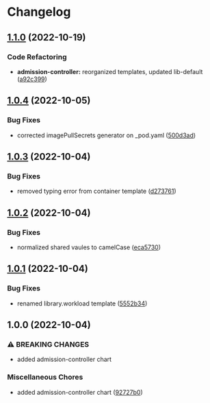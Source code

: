 # Changelog

## [1.1.0](https://github.com/ptonini/helm-charts/compare/admission-controller-v1.0.4...admission-controller-v1.1.0) (2022-10-19)


### Code Refactoring

* **admission-controller:** reorganized templates, updated lib-default ([a92c399](https://github.com/ptonini/helm-charts/commit/a92c399a862d001622808e3a8f3574b2e2fb573f))

## [1.0.4](https://github.com/ptonini/helm-charts/compare/admission-controller-v1.0.3...admission-controller-v1.0.4) (2022-10-05)


### Bug Fixes

* corrected imagePullSecrets generator on _pod.yaml ([500d3ad](https://github.com/ptonini/helm-charts/commit/500d3ad3d1ce56a42b94bc70283c901d37082b38))

## [1.0.3](https://github.com/ptonini/helm-charts/compare/admission-controller-v1.0.2...admission-controller-v1.0.3) (2022-10-04)


### Bug Fixes

* removed typing error from container template ([d273761](https://github.com/ptonini/helm-charts/commit/d2737611de5010e9c4da27c326e7672f7509ec8c))

## [1.0.2](https://github.com/ptonini/helm-charts/compare/admission-controller-v1.0.1...admission-controller-v1.0.2) (2022-10-04)


### Bug Fixes

* normalized shared vaules to camelCase ([eca5730](https://github.com/ptonini/helm-charts/commit/eca5730cd50a1cd4b2d8226f54046b0bba4e5a86))

## [1.0.1](https://github.com/ptonini/helm-charts/compare/admission-controller-v1.0.0...admission-controller-v1.0.1) (2022-10-04)


### Bug Fixes

* renamed library.workload template ([5552b34](https://github.com/ptonini/helm-charts/commit/5552b34e36cb8dc2f2d52d8b54a08249bcc72fe4))

## 1.0.0 (2022-10-04)


### ⚠ BREAKING CHANGES

* added admission-controller chart

### Miscellaneous Chores

* added admission-controller chart ([92727b0](https://github.com/ptonini/helm-charts/commit/92727b07dfa5abe94ed7dec89e743661a119c957))
